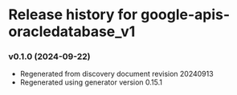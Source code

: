 # Release history for google-apis-oracledatabase_v1

### v0.1.0 (2024-09-22)

* Regenerated from discovery document revision 20240913
* Regenerated using generator version 0.15.1

